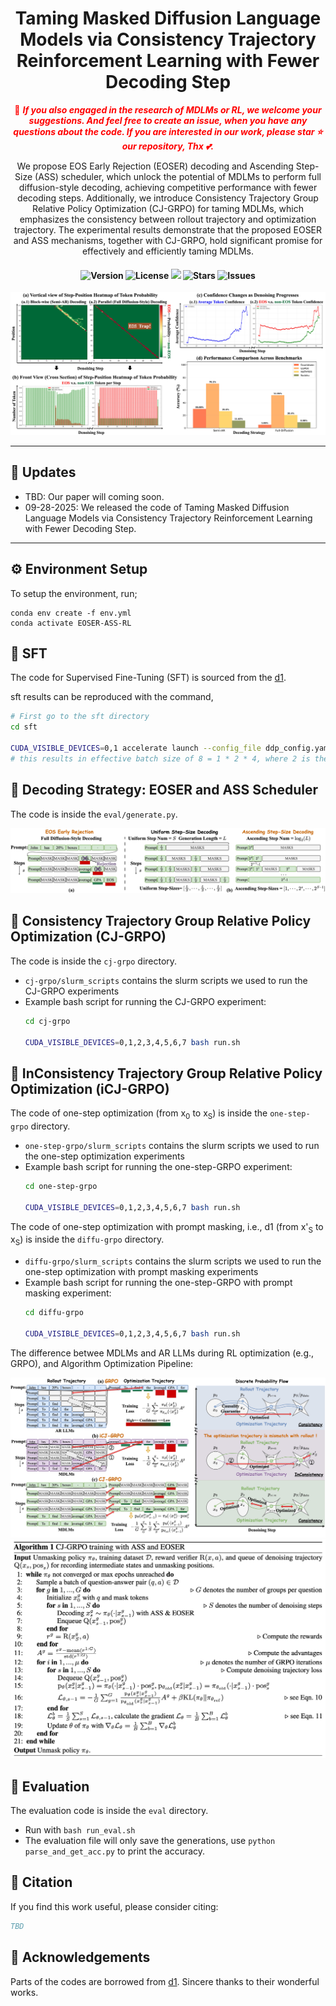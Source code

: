 <div  align="center">
    <h1>Taming Masked Diffusion Language Models via Consistency Trajectory Reinforcement Learning with Fewer Decoding Step</h1>

  <span style="color:red">📢 <strong><i>If you also engaged in the research of MDLMs or RL, we welcome your suggestions. And feel free to create an issue, when you have any questions about the code.
  If you are interested in our work, please star ⭐ our repository, Thx 💕.</i></strong></span>

  <p>We propose EOS Early Rejection (EOSER) decoding and Ascending Step-Size (ASS) scheduler, which unlock the potential of MDLMs to perform full diffusion-style decoding, achieving competitive performance with fewer decoding steps. Additionally, we introduce Consistency Trajectory Group Relative Policy Optimization (CJ-GRPO) for taming MDLMs, which emphasizes the consistency between rollout trajectory and optimization trajectory. The experimental results demonstrate that the proposed EOSER and ASS mechanisms, together with CJ-GRPO, hold significant promise for effectively and efficiently taming MDLMs.</p>
  <h4>
    <img src="https://img.shields.io/badge/Version-1.0.0-blue.svg" alt="Version"> 
    <img src="https://img.shields.io/badge/License-Apache_2.0-green.svg" alt="License">
    <img src="https://visitor-badge.laobi.icu/badge?page_id=yjyddq.EOSER-ASS-RL" />
    <img src="https://img.shields.io/github/stars/yjyddq/EOSER-ASS-RL?color=yellow" alt="Stars">
    <img src="https://img.shields.io/github/issues/yjyddq/EOSER-ASS-RL?color=red" alt="Issues">
  </h4>
</div>


![Motivation](media/Motivation.jpg)

<div align="center">
  <hr width="100%">
</div>

## 📢 Updates

* TBD: Our paper will coming soon.
* 09-28-2025: We released the code of Taming Masked Diffusion Language Models via Consistency Trajectory Reinforcement Learning with Fewer Decoding Step.

<div align="center">
  <hr width="100%">
</div>


## ⚙️ Environment Setup

To setup the environment, run;
```
conda env create -f env.yml
conda activate EOSER-ASS-RL
```

## 🚀 SFT

The code for Supervised Fine-Tuning (SFT) is sourced from the [d1](https://github.com/dllm-reasoning/d1/tree/main/SFT).

sft results can be reproduced with the command,
```bash
# First go to the sft directory
cd sft

CUDA_VISIBLE_DEVICES=0,1 accelerate launch --config_file ddp_config.yaml --main_process_port 29500 --num_processes 2 sft_train.py --grad_accum_steps 4 --batch_size 1 --num_epochs 20 
# this results in effective batch size of 8 = 1 * 2 * 4, where 2 is the number of gpus.
```

## 🚀 Decoding Strategy: EOSER and ASS Scheduler 

The code is inside the `eval/generate.py`.

![Decoding](media/Decoding.jpg)

## 🚀 Consistency Trajectory Group Relative Policy Optimization (CJ-GRPO)

The code is inside the `cj-grpo` directory.

- `cj-grpo/slurm_scripts` contains the slurm scripts we used to run the CJ-GRPO experiments
- Example bash script for running the CJ-GRPO experiment:
  ```bash
  cd cj-grpo
  
  CUDA_VISIBLE_DEVICES=0,1,2,3,4,5,6,7 bash run.sh
  ```

## 🚀 InConsistency Trajectory Group Relative Policy Optimization (iCJ-GRPO)

The code of one-step optimization (from x<sub>0</sub> to x<sub>S</sub>) is inside the `one-step-grpo` directory.

- `one-step-grpo/slurm_scripts` contains the slurm scripts we used to run the one-step optimization experiments
- Example bash script for running the one-step-GRPO experiment:
  ```bash
  cd one-step-grpo
  
  CUDA_VISIBLE_DEVICES=0,1,2,3,4,5,6,7 bash run.sh
  ```

The code of one-step optimization with prompt masking, i.e., d1 (from x'<sub>S</sub> to x<sub>S</sub>) is inside the `diffu-grpo` directory.

- `diffu-grpo/slurm_scripts` contains the slurm scripts we used to run the one-step optimization with prompt masking experiments
- Example bash script for running the one-step-GRPO with prompt masking experiment:
  ```bash
  cd diffu-grpo
  
  CUDA_VISIBLE_DEVICES=0,1,2,3,4,5,6,7 bash run.sh
  ```

The difference betwee MDLMs and AR LLMs during RL optimization (e.g., GRPO), and Algorithm Optimization Pipeline:

![CJ-GRPO](media/CJ-GRPO.jpg)
![Algorithm](media/Algorithm.jpg)


## 🚀 Evaluation

The evaluation code is inside the `eval` directory.

- Run with `bash run_eval.sh`
- The evaluation file will only save the generations, use `python parse_and_get_acc.py` to print the accuracy.


## 🔗 Citation

If you find this work useful, please consider citing:

```bibtex
TBD
```

## 🙏 Acknowledgements

Parts of the codes are borrowed from [d1](https://github.com/dllm-reasoning/d1). Sincere thanks to their wonderful works.